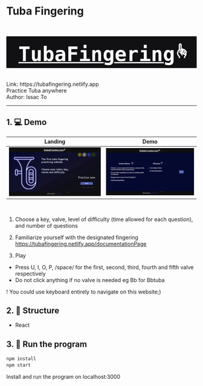 # Tuba Fingering
<br/>
<p align="center">
<img src="asset/logo.png" width="550px" />
</p>
<br/>
Link: https://tubafingering.netlify.app
<br/>Practice Tuba anywhere
<br/>Author: Issac To
<hr/>

## 1. 💻 Demo
| Landing         | Demo           | 
| ------------- |:-------------:| 
| <img src="asset/intro.gif" backgroundColor= white width=100%/>   | <img src="asset/demo.gif" width=100%/> |

<br/>

1. Choose a key, valve, level of difficulty (time allowed for each question), and number of questions

2. Familiarize yourself with the designated fingering
<br/>https://tubafingering.netlify.app/documentationPage

3. Play 
* Press U, I, O, P, /space/ for the first, second, third, fourth and fifth valve respectively
* Do not click anything if no valve is needed eg Bb for Bbtuba

! You could use keyboard entirely to navigate on this website;)

## 2. 📌 Structure
* React

## 3. 🏃 Run the program

```javascript 
npm install
npm start
```

Install and run the program on localhost:3000

